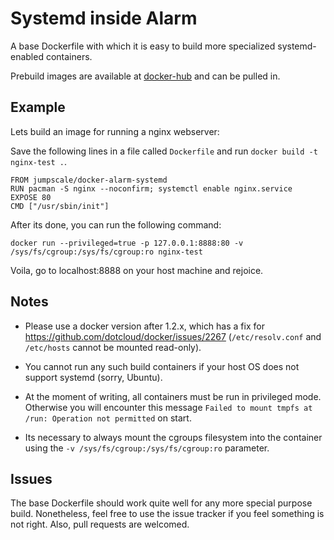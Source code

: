# Systemd inside Alarm

A base Dockerfile with which it is easy to build more specialized systemd-enabled containers. 

Prebuild images are available at [docker-hub](https://registry.hub.docker.com/u/jumpscale/docker-alarm-systemd/) and can be pulled in.

## Example

Lets build an image for running a nginx webserver: 

Save the following lines in a file called `Dockerfile` and run `docker build -t nginx-test .`.

````
FROM jumpscale/docker-alarm-systemd
RUN pacman -S nginx --noconfirm; systemctl enable nginx.service
EXPOSE 80
CMD ["/usr/sbin/init"]
````

After its done, you can run the following command: 

`docker run --privileged=true -p 127.0.0.1:8888:80 -v /sys/fs/cgroup:/sys/fs/cgroup:ro nginx-test`

Voila, go to localhost:8888 on your host machine and rejoice.

## Notes

* Please use a docker version after 1.2.x, which has a fix for https://github.com/dotcloud/docker/issues/2267 (`/etc/resolv.conf` and `/etc/hosts` cannot be mounted read-only).

* You cannot run any such build containers if your host OS does not support systemd (sorry, Ubuntu). 

* At the moment of writing, all containers must be run in privileged mode. Otherwise you will encounter this message `Failed to mount tmpfs at /run: Operation not permitted` on start.

* Its necessary to always mount the cgroups filesystem into the container using the `-v /sys/fs/cgroup:/sys/fs/cgroup:ro` parameter.

## Issues

The base Dockerfile should work quite well for any more special purpose build. Nonetheless, feel free to use the issue tracker if you feel something is not right. Also, pull requests are welcomed.

